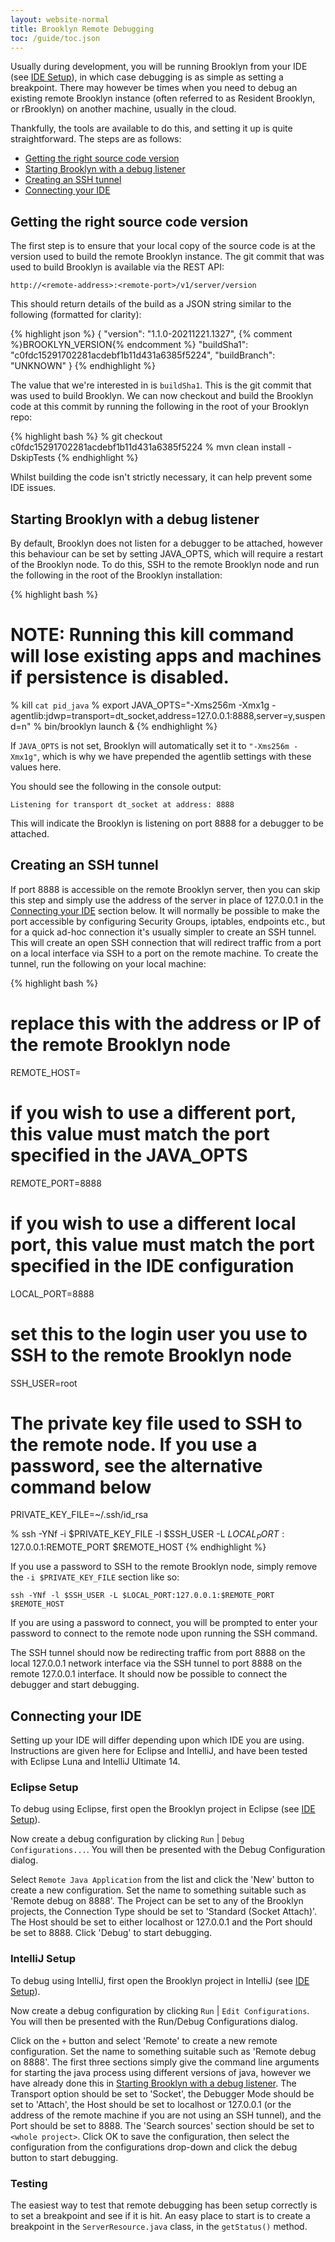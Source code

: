 ```yaml
---
layout: website-normal
title: Brooklyn Remote Debugging
toc: /guide/toc.json
---
```


Usually during development, you will be running Brooklyn from your IDE (see [IDE Setup](../env/ide/)), in which case
debugging is as simple as setting a breakpoint. There may however be times when you need to debug an existing remote
Brooklyn instance (often referred to as Resident Brooklyn, or rBrooklyn) on another machine, usually in the cloud.

Thankfully, the tools are available to do this, and setting it up is quite straightforward. The steps are as follows:

* [Getting the right source code version](#sourceCodeVersion)
* [Starting Brooklyn with a debug listener](#startingBrooklyn)
* [Creating an SSH tunnel](#sshTunnel)
* [Connecting your IDE](#connectingIDE)

## <a name="sourceCodeVersion"></a>Getting the right source code version
The first step is to ensure that your local copy of the source code is at the version used to build the remote Brooklyn
instance. The git commit that was used to build Brooklyn is available via the REST API:

    http://<remote-address>:<remote-port>/v1/server/version

This should return details of the build as a JSON string similar to the following (formatted for clarity):

{% highlight json %}
{
    "version": "1.1.0-20211221.1327",  {% comment %}BROOKLYN_VERSION{% endcomment %}
    "buildSha1": "c0fdc15291702281acdebf1b11d431a6385f5224",
    "buildBranch": "UNKNOWN"
}
{% endhighlight %}

The value that we're interested in is `buildSha1`. This is the git commit that was used to build Brooklyn. We can now
checkout and build the Brooklyn code at this commit by running the following in the root of your Brooklyn repo:

{% highlight bash %}
% git checkout c0fdc15291702281acdebf1b11d431a6385f5224
% mvn clean install -DskipTests
{% endhighlight %}

Whilst building the code isn't strictly necessary, it can help prevent some IDE issues.

## <a name="startingBrooklyn"></a>Starting Brooklyn with a debug listener
By default, Brooklyn does not listen for a debugger to be attached, however this behaviour can be set by setting JAVA_OPTS,
which will require a restart of the Brooklyn node. To do this, SSH to the remote Brooklyn node and run the following in the
root of the Brooklyn installation:

{% highlight bash %}
# NOTE: Running this kill command will lose existing apps and machines if persistence is disabled.
% kill `cat pid_java`
% export JAVA_OPTS="-Xms256m -Xmx1g -agentlib:jdwp=transport=dt_socket,address=127.0.0.1:8888,server=y,suspend=n"
% bin/brooklyn launch &
{% endhighlight %}

If `JAVA_OPTS` is not set, Brooklyn will automatically set it to `"-Xms256m -Xmx1g"`, which is why
we have prepended the agentlib settings with these values here.

You should see the following in the console output:

    Listening for transport dt_socket at address: 8888

This will indicate the Brooklyn is listening on port 8888 for a debugger to be attached.

## <a name="sshTunnel"></a>Creating an SSH tunnel

If port 8888 is accessible on the remote Brooklyn server, then you can skip this step and simply use the address of the
server in place of 127.0.0.1 in the [Connecting your IDE](#connectingIDE) section below. It will normally be possible to
make the port accessible by configuring Security Groups, iptables, endpoints etc., but for a quick ad-hoc connection it's
usually simpler to create an SSH tunnel. This will create an open SSH connection that will redirect traffic from a port
on a local interface via SSH to a port on the remote machine. To create the tunnel, run the following on your local
machine:

{% highlight bash %}
# replace this with the address or IP of the remote Brooklyn node
REMOTE_HOST=<remote-address>
# if you wish to use a different port, this value must match the port specified in the JAVA_OPTS
REMOTE_PORT=8888 
# if you wish to use a different local port, this value must match the port specified in the IDE configuration
LOCAL_PORT=8888 
# set this to the login user you use to SSH to the remote Brooklyn node
SSH_USER=root 
# The private key file used to SSH to the remote node. If you use a password, see the alternative command below
PRIVATE_KEY_FILE=~/.ssh/id_rsa 

% ssh -YNf -i $PRIVATE_KEY_FILE -l $SSH_USER -L $LOCAL_PORT:127.0.0.1:$REMOTE_PORT $REMOTE_HOST
{% endhighlight %}

If you use a password to SSH to the remote Brooklyn node, simply remove the `-i $PRIVATE_KEY_FILE` section like so:

    ssh -YNf -l $SSH_USER -L $LOCAL_PORT:127.0.0.1:$REMOTE_PORT $REMOTE_HOST

If you are using a password to connect, you will be prompted to enter your password to connect to the remote node upon
running the SSH command.

The SSH tunnel should now be redirecting traffic from port 8888 on the local 127.0.0.1 network interface via the SSH 
tunnel to port 8888 on the remote 127.0.0.1 interface. It should now be possible to connect the debugger and start
debugging.

## <a name="connectingIDE"></a> Connecting your IDE

Setting up your IDE will differ depending upon which IDE you are using. Instructions are given here for Eclipse and
IntelliJ, and have been tested with Eclipse Luna and IntelliJ Ultimate 14.

### Eclipse Setup

To debug using Eclipse, first open the Brooklyn project in Eclipse (see [IDE Setup](../env/ide/)).

Now create a debug configuration by clicking `Run` | `Debug Configurations...`. You will then be presented with the 
Debug Configuration dialog.

Select `Remote Java Application` from the list and click the 'New' button to create a new configuration. Set the name
to something suitable such as 'Remote debug on 8888'. The Project can be set to any of the Brooklyn projects, the 
Connection Type should be set to 'Standard (Socket Attach)'. The Host should be set to either localhost or 127.0.0.1
and the Port should be set to 8888. Click 'Debug' to start debugging.

### IntelliJ Setup

To debug using IntelliJ, first open the Brooklyn project in IntelliJ (see [IDE Setup](../env/ide/)).

Now create a debug configuration by clicking `Run` | `Edit Configurations`. You will then be presented with the
Run/Debug Configurations dialog.

Click on the `+` button and select 'Remote' to create a new remote configuration. Set the name to something suitable
such as 'Remote debug on 8888'. The first three sections simply give the command line arguments for starting the java
process using different versions of java, however we have already done this in 
[Starting Brooklyn with a debug listener](#startingBrooklyn). The Transport option should be set to 'Socket', the Debugger Mode should be set to 'Attach', the
Host should be set to localhost or 127.0.0.1 (or the address of the remote machine if you are not using an SSH tunnel),
and the Port should be set to 8888. The 'Search sources' section should be set to `<whole project>`. Click OK to save the
configuration, then select the configuration from the configurations drop-down and click the debug button to start
debugging.

### Testing

The easiest way to test that remote debugging has been setup correctly is to set a breakpoint and see if it is hit. An
easy place to start is to create a breakpoint in the `ServerResource.java` class, in the `getStatus()` 
method. 

